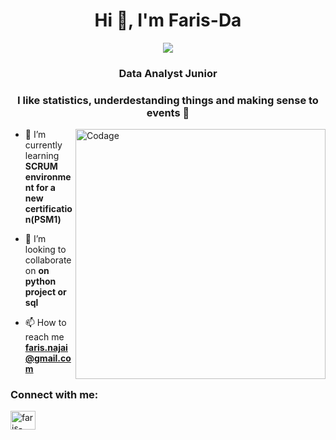 <h1 align="center">Hi 👋, I'm Faris-Da</h1>

<p style="margin: 15px;" align="center">
    <img src="https://readme-typing-svg.herokuapp.com?duration=2000&color=EBD41B&center=true&vCenter=true&lines=Travel;Sport;Learn+new+things;Zinedine+Zidane">
    <h3 align="center">Data Analyst Junior</h3>
    <h3 align="center">I like statistics, underdestanding things and making sense to events 🥖</h3>
</p>

<img align="right" alt="Codage" width="400" src="https://marketbusinessnews.com/wp-content/uploads/2020/10/1-Predictive-Analytics-GIF-for-article.gif">

- 🌱 I’m currently learning **SCRUM environment for a new certification(PSM1)**

- 👯 I’m looking to collaborate on **on python project or sql**

- 📫 How to reach me **faris.najai@gmail.com**

<h3 align="left">Connect with me:</h3>
<p align="left">
<a href="https://linkedin.com/in/faris-najai" target="blank"><img align="center" src="https://raw.githubusercontent.com/rahuldkjain/github-profile-readme-generator/master/src/images/icons/Social/linked-in-alt.svg" alt="faris-najai" height="30" width="40" /></a>
</p>
